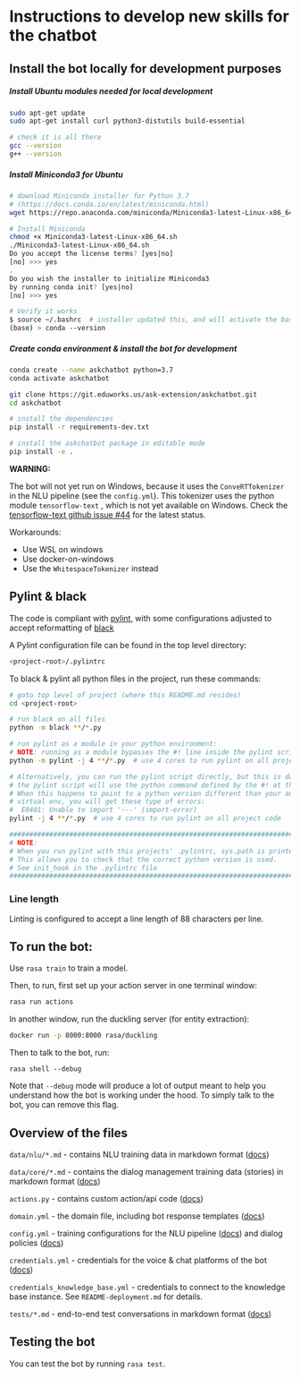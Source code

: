 # Instructions to develop new skills for the chatbot

## Install the bot locally for development purposes

##### Install Ubuntu modules needed for local development

```bash
sudo apt-get update
sudo apt-get install curl python3-distutils build-essential

# check it is all there
gcc --version
g++ --version
```

##### Install Miniconda3 for Ubuntu

```bash
# download Miniconda installer for Python 3.7
# (https://docs.conda.io/en/latest/miniconda.html)
wget https://repo.anaconda.com/miniconda/Miniconda3-latest-Linux-x86_64.sh

# Install Miniconda
chmod +x Miniconda3-latest-Linux-x86_64.sh
./Miniconda3-latest-Linux-x86_64.sh
Do you accept the license terms? [yes|no]
[no] >>> yes
.
Do you wish the installer to initialize Miniconda3
by running conda init? [yes|no]
[no] >>> yes

# Verify it works
$ source ~/.bashrc  # installer updated this, and will activate the base environment
(base) > conda --version
```

##### Create conda environment & install the bot for development

```bash
conda create --name askchatbot python=3.7
conda activate askchatbot

git clone https://git.eduworks.us/ask-extension/askchatbot.git
cd askchatbot

# install the dependencies
pip install -r requirements-dev.txt

# install the askchatbot package in editable mode
pip install -e .
```

**WARNING:** 

The bot will not yet run on Windows, because it uses the `ConveRTTokenizer` in the NLU pipeline (see the `config.yml`). This tokenizer uses the python module `tensorflow-text` , which is not yet available on Windows. Check the [tensorflow-text github issue #44](https://github.com/tensorflow/text/issues/44) for the latest status.

Workarounds:

- Use WSL on windows
- Use docker-on-windows
- Use the `WhitespaceTokenizer` instead

## Pylint & black

The code is compliant with [pylint](https://pylint.readthedocs.io/en/latest/user_guide/installation.html), with some configurations adjusted to accept reformatting of [black](https://github.com/ambv/black)

A Pylint configuration file can be found in the top level directory:

```bash
<project-root>/.pylintrc
```

To black & pylint all python files in the project, run these commands:

```bash
# goto top level of project (where this README.md resides)
cd <project-root>  

# run black on all files
python -m black **/*.py

# run pylint as a module in your python environment:
# NOTE: running as a module bypasses the #! line inside the pylint script
python -m pylint -j 4 **/*.py  # use 4 cores to run pylint on all project code

# Alternatively, you can run the pylint script directly, but this is dangerous, because
# the pylint script will use the python command defined by the #! at the top.
# When this happens to point to a python version different than your anaconda or
# virtual env, you will get these type of errors:
#  E0401: Unable to import '---' (import-error)
pylint -j 4 **/*.py  # use 4 cores to run pylint on all project code

#################################################################################
# NOTE:                                                                         #
# When you run pylint with this projects' .pylintrc, sys.path is printed.       #
# This allows you to check that the correct python version is used.             #
# See init_hook in the .pylintrc file                                           # 
#################################################################################
```

### Line length

Linting is configured to accept a line length of 88 characters per line.

## To run the bot:

Use `rasa train` to train a model.

Then, to run, first set up your action server in one terminal window:
```bash
rasa run actions
```

In another window, run the duckling server (for entity extraction):
```bash
docker run -p 8000:8000 rasa/duckling
```

Then to talk to the bot, run:
```
rasa shell --debug
```

Note that `--debug` mode will produce a lot of output meant to help you understand how the bot is working 
under the hood. To simply talk to the bot, you can remove this flag.


## Overview of the files

`data/nlu/*.md` - contains NLU training data in markdown format ([docs](https://rasa.com/docs/rasa/nlu/training-data-format/#markdown-format))

`data/core/*.md` - contains the dialog management training data (stories) in markdown format ([docs](https://rasa.com/docs/rasa/core/stories/#format))

`actions.py` - contains custom action/api code ([docs](https://rasa.com/docs/rasa/core/actions/#custom-actions))

`domain.yml` - the domain file, including bot response templates ([docs](https://rasa.com/docs/rasa/core/domains/))

`config.yml` - training configurations for the NLU pipeline ([docs](https://rasa.com/docs/rasa/nlu/choosing-a-pipeline/)) and dialog policies ([docs](https://rasa.com/docs/rasa/core/policies/))

`credentials.yml` - credentials for the voice & chat platforms of the bot ([docs](https://rasa.com/docs/rasa/user-guide/messaging-and-voice-channels/))

`credentials_knowledge_base.yml` - credentials to connect to the knowledge base instance. See `README-deployment.md` for details.

`tests/*.md` - end-to-end test conversations in markdown format ([docs](https://rasa.com/docs/rasa/user-guide/testing-your-assistant/#end-to-end-testing))


## Testing the bot

You can test the bot by running  `rasa test`. 
